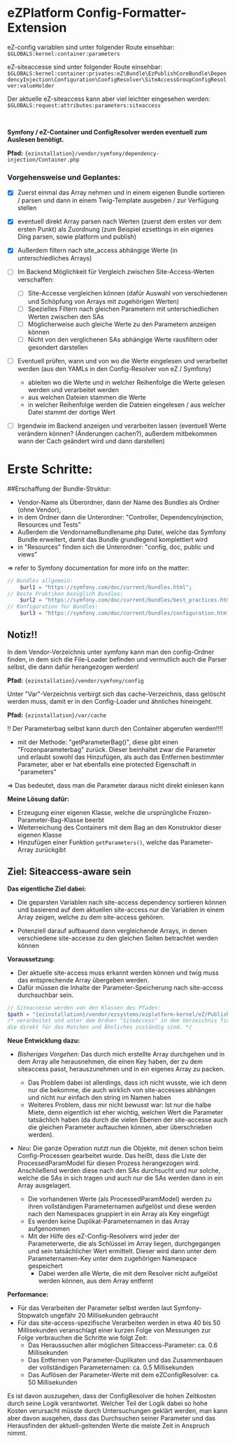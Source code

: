 # eZPlatform Config-Formatter-Extension

eZ-config variablen sind unter folgender Route einsehbar: `$GLOBALS:kernel:container:parameters`

eZ-siteaccesse sind unter folgender Route einsehbar: `$GLOBALS:kernel:container:privates:eZ\Bundle\EzPublishCoreBundle\DependencyInjection\Configuration\ConfigResolver\SiteAccessGroupConfigResolver:valueHolder`

Der aktuelle eZ-siteaccess kann aber viel leichter eingesehen werden: `$GLOBALS:request:attributes:parameters:siteaccess `

<br/>

**Symfony / eZ-Container und ConfigResolver werden eventuell zum Auslesen benötigt.**

**Pfad:** `{ezinstallation}/vendor/symfony/dependency-injection/Container.php`

### Vorgehensweise und Geplantes:
* [x] Zuerst einmal das Array nehmen und in einem eigenen Bundle sortieren / parsen und dann in einem Twig-Template ausgeben / zur Verfügung stellen

* [x] eventuell direkt Array parsen nach Werten (zuerst dem ersten vor dem ersten Punkt) als Zuordnung 
(zum Beispiel ezsettings in ein eigenes Ding parsen, sowie platform und publish)

* [x] Außerdem filtern nach site_access abhängige Werte (in unterschiedliches Arrays)

* [ ] Im Backend Möglichkeit für Vergleich zwischen Site-Access-Werten verschaffen:
    * [ ] Site-Accesse vergleichen können (dafür Auswahl von verschiedenen und Schöpfung von Arrays mit zugehörigen Werten)
    * [ ] Spezielles Filtern nach gleichen Parametern mit unterschiedlichen Werten zwischen den SAs
    * [ ] Möglicherweise auch gleiche Werte zu den Parametern anzeigen können
    * [ ] Nicht von den verglichenen SAs abhängige Werte rausfiltern oder gesondert darstellen

* [ ] Eventuell prüfen, wann und von wo die Werte eingelesen und verarbeitet werden (aus den YAMLs in den Config-Resolver von eZ / Symfony) 
    * ableiten wo die Werte und in welcher Reihenfolge die Werte gelesen werden und verarbeitet werden 
    * aus welchen Dateien stammen die Werte 
    * in welcher Reihenfolge werden die Dateien eingelesen / aus welcher Datei stammt der dortige Wert

* [ ] Irgendwie im Backend anzeigen und verarbeiten lassen (eventuell Werte verändern können? (Änderungen cachen?), außerdem mitbekommen wann der Cach geändert wird und dann darstellen)

# Erste Schritte:

##Erschaffung der Bundle-Struktur:

* Vendor-Name als Überordner, dann der Name des Bundles als Ordner (ohne Vendor),
* in dem Ordner dann die Unterordner: "Controller, DependencyInjection, Resources und Tests"
* Außerdem die VendornameBundlename.php Datei, welche das Symfony Bundle erweitert, damit das Bundle grundlegend komplettiert wird
* in "Resources" finden sich die Unterordner: "config, doc, public und views"

=> refer to Symfony documentation for more info on the matter:

```php
// Bundles allgemein:
	$url1 = "https://symfony.com/doc/current/bundles.html";
// Beste Praktiken bezüglich Bundles:
	$url2 = "https://symfony.com/doc/current/bundles/best_practices.html";
// Konfiguration für Bundles:
	$url3 = "https://symfony.com/doc/current/bundles/configuration.html"; 
```

## Notiz!!

In dem Vendor-Verzeichnis unter symfony kann man den config-Ordner finden, in dem sich die File-Loader befinden und vermutlich auch die Parser selbst, die dann dafür herangezogen werden!

**Pfad:** `{ezinstallation}/vendor/symfony/config`

Unter "Var"-Verzeichnis verbirgt sich das cache-Verzeichnis, dass gelöscht werden muss, damit er in den Config-Loader und ähnliches hineingeht.

**Pfad:** `{ezinstallation}/var/cache`

!! Der Parameterbag selbst kann durch den Container abgerufen werden!!!! 
* mit der Methode: "getParameterBag()", 
diese gibt einen "Frozenparameterbag" zurück. Dieser beinhaltet zwar die Parameter und erlaubt sowohl das Hinzufügen, als auch das Entfernen bestimmter Parameter, aber er hat ebenfalls eine protected Eigenschaft in "parameters"

=> Das bedeutet, dass man die Parameter daraus nicht direkt einlesen kann

**Meine Lösung dafür:**

* Erzeugung einer eigenen Klasse, welche die ursprüngliche Frozen-Parameter-Bag-Klasse beerbt
* Weiterreichung des Containers mit dem Bag an den Konstruktor dieser eigenen Klasse
* Hinzufügen einer Funktion `getParameters()`, welche das Parameter-Array zurückgibt

## Ziel: Siteaccess-aware sein

**Das eigentliche Ziel dabei:**

* Die geparsten Variablen nach site-access dependency sortieren können und basierend
auf dem aktuellen site-access nur die Variablen in einem Array zeigen, welche zu dem site-access gehören.

* Potenziell darauf aufbauend dann vergleichende Arrays, in denen verschiedene site-accesse zu den gleichen
Seiten betrachtet werden können 

**Voraussetzung:**

* Der aktuelle site-access muss erkannt werden können und twig muss das entsprechende Array übergeben werden.
* Dafür müssen die Inhalte der Parameter-Speicherung nach site-access durchsuchbar sein.

```php
// Siteaccesse werden von den Klassen des Pfades:
$path = "{ezinstallation}/vendor/ezsystems/ezplatform-kernel/eZ/Publish/Core/MVC/Symfony";
/* verarbeitet und unter dem Ordner "SiteAccess" in dem Verzeichnis finden sich Klassen, 
die direkt für das Matchen und Ähnliches zuständig sind. */
``` 

**Neue Entwicklung dazu:**

* _Bisheriges Vorgehen_: Das durch mich erstellte Array durchgehen und in dem Array alle herausnehmen,
die einen Key haben, der zu dem siteaccess passt, herauszunehmen und in ein eigenes Array zu packen.

    * Das Problem dabei ist allerdings, dass ich nicht wusste, wie ich denn nur die bekomme, die auch wirklich
    von site-accesses abhängen und nicht nur einfach den string im Namen haben
    * Weiteres Problem, dass mir nicht bewusst war: Ist nur die halbe Miete, denn eigentlich
    ist eher wichtig, welchen Wert die Parameter tatsächlich haben (da durch die vielen Ebenen der
    site-accesse auch die gleichen Parameter auftauchen können, aber überschrieben werden).

* _Neu_: Die ganze Operation nutzt nun die Objekte, mit denen schon beim Config-Processen gearbeitet wurde.
Das heißt, dass die Liste der ProcessedParamModel für diesen Prozess herangezogen wird. Anschließend werden
diese nach den SAs durchsucht und nur solche, welche die SAs in sich tragen und auch nur die SAs werden dann
in ein Array ausgelagert.
    
    * Die vorhandenen Werte (als ProcessedParamModel) werden zu ihren vollständigen Parameternamen aufgelöst und diese werden
    nach den Namespaces gruppiert in ein Array als Key eingefügt
    * Es werden keine Duplikat-Parameternamen in das Array aufgenommen
    * Mit der Hilfe des eZ-Config-Resolvers wird jeder der Parameterwerte, die als Schlüssel im Array liegen,
     durchgegangen und sein tatsächlicher Wert ermittelt. Dieser wird dann unter dem Parameternamen-Key unter dem
     zugehörigen Namespace gespeichert
        * Dabei werden alle Werte, die mit dem Resolver nicht aufgelöst werden können, aus dem Array entfernt

**Performance:**

* Für das Verarbeiten der Parameter selbst werden laut Symfony-Stopwatch ungefähr 20 Millisekunden gebraucht
* Für das site-access-spezifische Verarbeiten werden in etwa 40 bis 50 Millisekunden veranschlagt
einer kurzen Folge von Messungen zur Folge verbrauchen die Schritte wie folgt Zeit:
    * Das Heraussuchen aller möglichen Siteaccess-Parameter: ca. 0.6 Millisekunden
    * Das Entfernen von Parameter-Duplikaten und das Zusammenbauen der vollständigen Parameternamen: ca. 0.5 Millisekunden
    * Das Auflösen der Parameter-Werte mit dem eZConfigResolver: ca. 50 Millisekunden
    
Es ist davon auszugehen, dass der ConfigResolver die hohen Zeitkosten durch seine Logik verantwortet. Welcher Teil der Logik dabei
so hohe Kosten verursacht müsste durch Untersuchungen geklärt werden, man kann aber davon ausgehen, dass das Durchsuchen seiner
Parameter und das Herausfinden der aktuell-geltenden Werte die meiste Zeit in Anspruch nimmt.
